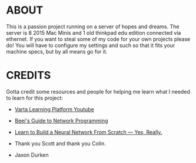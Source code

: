 # ABOUT

This is a passion project running on a server of hopes and dreams. The server is 8 2015 Mac Minis and 1 old thinkpad edu edition connected via ethernet.
If you want to steal some of my code for your own projects please do! You will have to configure my settings and such so that it fits your machine specs, but by all means go for it.

# CREDITS

Gotta credit some resources and people for helping me learn what I needed to learn for this project:
- [Varta Learning Platform Youtube](https://www.youtube.com/@vartetalearningplatform2271)
- [Beej's Guide to Network Programming](https://beej.us/guide/bgnet/html/split-wide/index.html)
- [Learn to Build a Neural Network From Scratch — Yes, Really.](https://medium.com/@waadlingaadil/learn-to-build-a-neural-network-from-scratch-yes-really-cac4ca457efc)
- Thank you Scott and thank you Colin.

- Jaxon Durken
